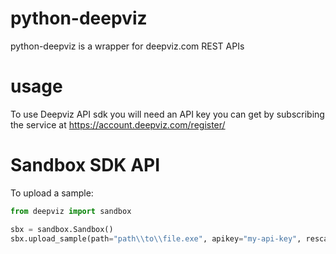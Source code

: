# python-deepviz
python-deepviz is a wrapper for deepviz.com REST APIs

# usage

To use Deepviz API sdk you will need an API key you can get by
subscribing the service at https://account.deepviz.com/register/

# Sandbox SDK API

To upload a sample:

```python
from deepviz import sandbox

sbx = sandbox.Sandbox()
sbx.upload_sample(path="path\\to\\file.exe", apikey="my-api-key", rescan=False)
```